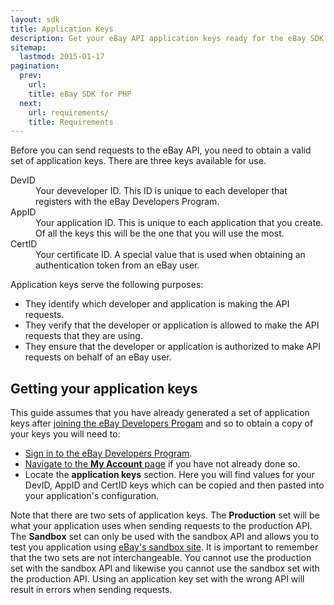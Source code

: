 ```yaml
---
layout: sdk
title: Application Keys
description: Get your eBay API application keys ready for the eBay SDK for PHP.
sitemap:
  lastmod: 2015-01-17
pagination:
  prev:
    url:
    title: eBay SDK for PHP
  next:
    url: requirements/
    title: Requirements
---
```

Before you can send requests to the eBay API, you need to obtain a valid set of application keys. There are three keys available for use.

<dl>
    <dt>DevID</dt>
    <dd>Your deveveloper ID. This ID is unique to each developer that registers with the eBay Developers Program.</dd>
    <dt>AppID</dt>
    <dd>Your application ID. This is unique to each application that you create. Of all the keys this will be the one that you will use the most.</dd>
    <dt>CertID</dt>
    <dd>Your certificate ID. A special value that is used when obtaining an authentication token from an eBay user.</dd>
</dl>

Application keys serve the following purposes:

  - They identify which developer and application is making the API requests.
  - They verify that the developer or application is allowed to make the API requests that they are using.
  - They ensure that the developer or application is authorized to make API requests on behalf of an eBay user.

## Getting your application keys

This guide assumes that you have already generated a set of application keys after [joining the eBay Developers Progam](https://developer.ebay.com/join/) and so to obtain a copy of your keys you will need to:

  - [Sign in to the eBay Developers Program](https://developer.ebay.com/base/membership/signin/).
  - [Navigate to the **My Account** page](https://developer.ebay.com/DevZone/account/default.aspx) if you have not already done so.
  - Locate the **application keys** section. Here you will find values for your DevID, AppID and CertID keys which can be copied and then pasted into your application's configuration.

Note that there are two sets of application keys. The **Production** set will be what your application uses when sending requests to the production API. The **Sandbox** set can only be used with the sandbox API and allows you to test you application using [eBay's sandbox site](http://www.sandbox.ebay.com/). It is important to remember that the two sets are not interchangeable. You cannot use the production set with the sandbox API and likewise you cannot use the sandbox set with the production API. Using an application key set with the wrong API will result in errors when sending requests.
